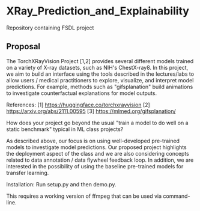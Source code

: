 # XRay_Prediction_and_Explainability
Repository containing FSDL project

## Proposal

The TorchXRayVision Project [1,2] provides several different models trained on a variety of  X-ray datasets, such as NIH's ChestX-ray8. In this project, we aim to build an interface using the tools described in the lectures/labs to allow users / medical practitioners to explore, visualize, and interpret model predictions. For example, methods such as "gifsplanation" build animations to investigate counterfactual explanations for model outputs.

References:
[1] https://huggingface.co/torchxrayvision
[2] https://arxiv.org/abs/2111.00595
[3] https://mlmed.org/gifsplanation/

How does your project go beyond the usual "train a model to do well on a static benchmark" typical in ML class projects?

As described above, our focus is on using well-developed pre-trained models to investigate model predictions. Our proposed project highlights the deployment aspect of the class and we are also considering concepts related to data annotation / data flywheel feedback loop. In addition, we are  interested in the possibility of using the baseline pre-trained models for transfer learning.


Installation:
Run setup.py and then demo.py.

This requires a working version of  ffmpeg that can be used via command-line.
